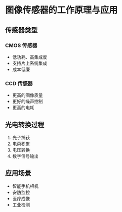 # 图像传感器的工作原理与应用

## 传感器类型
### CMOS 传感器
- 低功耗、高集成度
- 支持片上系统集成
- 成本低廉

### CCD 传感器
- 更高的图像质量
- 更好的噪声控制
- 更高的电耗

## 光电转换过程
1. 光子捕获
2. 电荷积累
3. 电压转换
4. 数字信号输出

## 应用场景
- 智能手机相机
- 安防监控
- 医疗成像
- 工业检测
